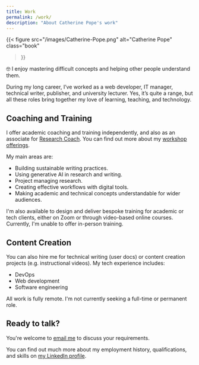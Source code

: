 ```yaml
---
title: Work
permalink: /work/
description: "About Catherine Pope's work"
---
```


{{< figure
  src="/images/Catherine-Pope.png"
  alt="Catherine Pope"
  class="book"
>}}

🤓 I enjoy mastering difficult concepts and helping other people understand them.

During my long career, I’ve worked as a web developer, IT manager, technical writer, publisher, and university lecturer. Yes, it’s quite a range, but all these roles bring together my love of learning, teaching, and technology.

## Coaching and Training

I offer academic coaching and training independently, and also as an associate for [Research Coach](https://www.researchcoach.co.uk). You can find out more about my [workshop offerings](../workshops/).

My main areas are:

- Building sustainable writing practices.
- Using generative AI in research and writing.
- Project managing research.
- Creating effective workflows with digital tools.
- Making academic and technical concepts understandable for wider audiences.

I'm also available to design and deliver bespoke training for academic or tech clients, either on Zoom or through video-based online courses. Currently, I'm unable to offer in-person training.

## Content Creation

You can also hire me for technical writing (user docs) or content creation projects (e.g. instructional videos). My tech experience includes:

- DevOps
- Web development
- Software engineering

All work is fully remote. I'm not currently seeking a full-time or permanent role.

## Ready to talk?

You're welcome to [email me](mailto:me@catherinepope.com) to discuss your requirements.

You can find out much more about my employment history, qualifications, and skills on [my LinkedIn profile](https://www.linkedin.com/in/drcatherinepope/).


